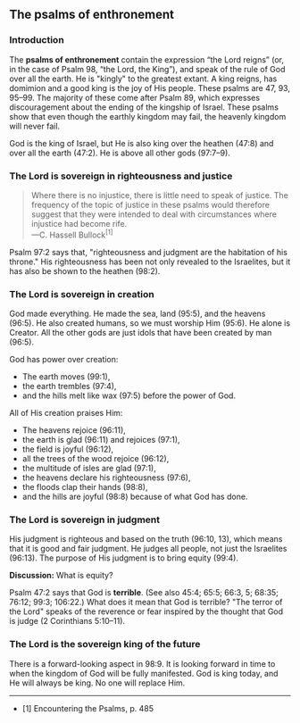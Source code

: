 ## The psalms of enthronement

### Introduction

The **psalms of enthronement** contain the expression “the Lord reigns” (or, in the case of Psalm 98, “the Lord, the King”), and speak of the rule of God over all the earth. He is "kingly" to the greatest extant. A king reigns, has domimion and a good king is the joy of His people. These psalms are 47, 93, 95–99. The majority of these come after Psalm 89, which expresses discouragement about the ending of the kingship of Israel. These psalms show that even though the earthly kingdom may fail, the heavenly kingdom will never fail.

God is the king of Israel, but He is also king over the heathen (47:8) and over all the earth (47:2). He is above all other gods (97:7–9).

### The Lord is sovereign in righteousness and justice

> Where there is no injustice, there is little need to speak of justice. The frequency of the topic of justice in these psalms would therefore suggest that they were intended to deal with circumstances where injustice had become rife.  
> —C. Hassell Bullock<sup>[1]</sup>

Psalm 97:2 says that, "righteousness and judgment are the habitation of his throne." His righteousness has been not only revealed to the Israelites, but it has also be shown to the heathen (98:2).

### The Lord is sovereign in creation

God made everything. He made the sea, land (95:5), and the heavens (96:5). He also created humans, so we must worship Him (95:6). He alone is Creator. All the other gods are just idols that have been created by man (96:5).

God has power over creation:

* The earth moves (99:1), 
* the earth trembles (97:4), 
* and the hills melt like wax (97:5) before the power of God. 

All of His creation praises Him:

* The heavens rejoice (96:11), 
* the earth is glad (96:11) and rejoices (97:1), 
* the field is joyful (96:12), 
* all the trees of the wood rejoice (96:12), 
* the multitude of isles are glad (97:1), 
* the heavens declare his righteousness (97:6), 
* the floods clap their hands (98:8), 
* and the hills are joyful (98:8) because of what God has done.

### The Lord is sovereign in judgment

His judgment is righteous and based on the truth (96:10, 13), which means that it is good and fair judgment. He judges all people, not just the Israelites (96:13). The purpose of His judgment is to bring equity (99:4).

**Discussion:** What is equity?

Psalm 47:2 says that God is **terrible**. (See also 45:4; 65:5; 66:3, 5; 68:35; 76:12; 99:3; 106:22.) What does it mean that God is terrible? "The terror of the Lord" speaks of the reverence or fear inspired by the thought that God is judge (2 Corinthians 5:10–11).

### The Lord is the sovereign king of the future

There is a forward-looking aspect in 98:9. It is looking forward in time to when the kingdom of God will be fully manifested. God is king today, and He will always be king. No one will replace Him.

<!--Encountering the Psalms p. 494 also says that 97:2–7 can be seen as futuristic, but I don't see it, yet-->

----------------------------------------------------------------------

* [1] Encountering the Psalms, p. 485

